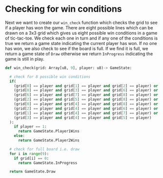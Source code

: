 # Checking for win conditions

Next we want to create our `win_check` function which checks the grid to see if a player has won the game. There are eight possible lines which can be drawn on a 3x3 grid which gives us eight possible win conditions in a game of tic-tac-toe. We check each one in turn and if any one of the conditions is true we return a game state indicating the current player has won. If no one has won, we also check to see if the board is full. If we find it is full, we return a game state of `Draw` otherwise we return `InProgress` indicating the game is still in play.

```py
def win_check(grid: Array[u8, 9], player: u8)-> GameState:

  # check for 8 possible win conditions
  if(
    (grid[0] == player and grid[1] == player and grid[2] == player) or
    (grid[0] == player and grid[3] == player and grid[6] == player) or
    (grid[6] == player and grid[7] == player and grid[8] == player) or
    (grid[2] == player and grid[5] == player and grid[8] == player) or
    (grid[0] == player and grid[4] == player and grid[8] == player) or
    (grid[2] == player and grid[4] == player and grid[6] == player) or
    (grid[1] == player and grid[4] == player and grid[7] == player) or
    (grid[3] == player and grid[4] == player and grid[5] == player)
  ):
    if player == 1:
      return GameState.Player1Wins
    else:
      return GameState.Player2Wins

  # check for full board i.e. draw
  for i in range(9):
    if grid[i] == 0:
      return GameState.InProgress

  return GameState.Draw
```
